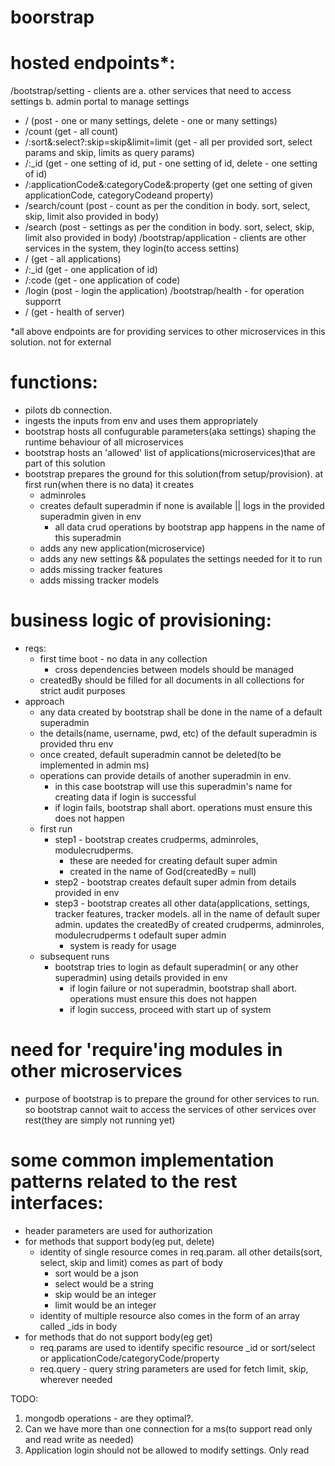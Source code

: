 # boorstrap
# hosted endpoints*:
/bootstrap/setting - clients are a. other services that need to access settings b. admin portal to manage settings
  - / (post - one or many settings, delete - one or many settings)
  - /count (get - all count)
  - /:sort&:select?:skip=skip&limit=limit (get - all per provided sort, select params and skip, limits as query params)
  - /:_id (get - one setting of id, put - one setting of id, delete - one setting of id)
  - /:applicationCode&:categoryCode&:property (get one setting of given applicationCode, categoryCodeand property)
  - /search/count (post - count as per the condition in body. sort, select, skip, limit also provided in body)
  - /search (post - settings as per the condition in body. sort, select, skip, limit also provided in body)
/bootstrap/application - clients are other services in the system, they login(to access settins)
  - / (get - all applications)
  - /:_id (get - one application of id)
  - /:code (get - one application of code)
  - /login (post - login the application)
/bootstrap/health - for operation supporrt
  - / (get - health of server)

*all above endpoints are for providing services to other microservices in this solution. not for external

# functions:
  - pilots db connection.
  - ingests the inputs from env and uses them appropriately
  - bootstrap hosts all confugurable parameters(aka settings) shaping the runtime behaviour of all microservices
  - bootstrap hosts an 'allowed' list of applications(microservices)that are part of this solution
  - bootstrap prepares the ground for this solution(from setup/provision). at first run(when there is no data) it creates
    - adminroles
    - creates default superadmin if none is available || logs in the provided superadmin given in env
      - all data crud operations by bootstrap app happens in the name of this superadmin
    - adds any new application(microservice)
    - adds any new settings && populates the settings needed for it to run
    - adds missing tracker features
    - adds missing tracker models


# business logic of provisioning:
  - reqs:
    - first time boot - no data in any collection
      - cross dependencies between models should be managed
    - createdBy should be filled for all documents in all collections for strict audit purposes
  - approach
    - any data created by bootstrap shall be done in the name of a default superadmin
    - the details(name, username, pwd, etc) of the default superadmin is provided thru env
    - once created, default superadmin cannot be deleted(to be implemented in admin ms)
    - operations can provide details of another superadmin in env. 
      - in this case bootstrap will use this superadmin's name for creating data if login is successful
      - if login fails, bootstrap shall abort. operations must ensure this does not happen
    - first run
      - step1 - bootstrap creates crudperms, adminroles, modulecrudperms. 
        - these are needed for creating default super admin
        - created in the name of God(createdBy = null)
      - step2 - bootstrap creates default super admin from details provided in env
      - step3 - bootstrap creates all other data(applications, settings, tracker features, tracker models. all in the name of default super admin. updates the createdBy of created crudperms, adminroles, modulecrudperms t odefault super admin
        - system is ready for usage
    - subsequent runs
      - bootstrap tries to login as default superadmin( or any other superadmin) using details provided in env
        - if login failure or not superadmin, bootstrap shall abort. operations must ensure this does not happen
        - if login success, proceed with start up of system

# need for 'require'ing modules in other microservices
  - purpose of bootstrap is to prepare the ground for other services to run. so bootstrap cannot wait to access the services of other services over rest(they are simply not running yet)
  
# some common implementation patterns related to the rest interfaces:
  - header parameters are used for authorization
  - for methods that support body(eg put, delete)
    - identity of single resource comes in req.param. all other details(sort, select, skip and limit) comes as part of body
      - sort would be a json
      - select would be a string
      - skip would be an integer
      - limit would be an integer
    - identity of multiple resource also comes in the form of an array called _ids in body
  - for methods that do not support body(eg get)
      - req.params are used to identify specific resource _id or sort/select or applicationCode/categoryCode/property 
      - req.query - query string parameters are used for fetch limit, skip, wherever needed

TODO:
1. mongodb operations - are they optimal?. 
2. Can we have more than one connection for a ms(to support read only and read write as needed)
3. Application login should not be allowed to modify settings. Only read
